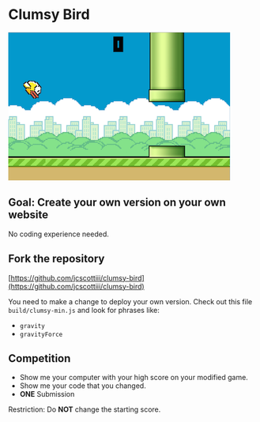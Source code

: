 # Clumsy Bird

![Clumsy Bird Screenshot](/chapters/chapter09/img/clumsy-bird.png)


## Goal: Create your own version on your own website

No coding experience needed.


## Fork the repository
[https://github.com/jcscottiii/clumsy-bird](https://github.com/jcscottiii/clumsy-bird)


You need to make a change to deploy your own version. Check out this file `build/clumsy-min.js` and look for phrases like:
- `gravity`
- `gravityForce`


## Competition

- Show me your computer with your high score on your modified game.
- Show me your code that you changed.
- **ONE** Submission

Restriction:
Do **NOT** change the starting score.
